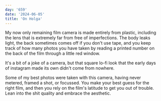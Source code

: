 ```yaml
---
day: '659'
date: '2024-06-05'
title: 'On Holga'
---
```


My now only remaining film camera is made entirely from plastic, including the lens that is extremely far from free of imperfections. The body leaks light, the back sometimes comes off if you don't use tape, and you keep track of how many photos you have taken by reading a printed number on the back of the film through a little red window.

It's a bit of a joke of a camera, but that square lo-fi look that the early days of instagram made its own didn't come from nowhere.

Some of my best photos were taken with this camera, having never metered, framed a shot, or focussed. You make your best guess for the right film, and then you rely on the film's latitude to get you out of trouble. Lean into the shit quality and embrace the aesthetic.
